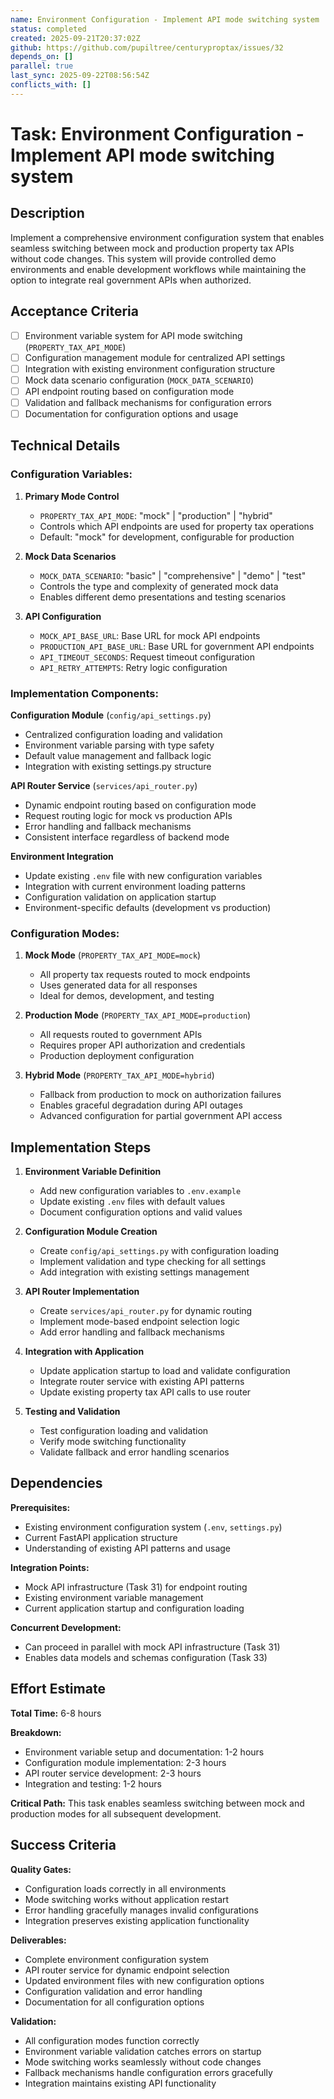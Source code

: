 ```yaml
---
name: Environment Configuration - Implement API mode switching system
status: completed
created: 2025-09-21T20:37:02Z
github: https://github.com/pupiltree/centuryproptax/issues/32
depends_on: []
parallel: true
last_sync: 2025-09-22T08:56:54Z
conflicts_with: []
---
```


# Task: Environment Configuration - Implement API mode switching system

## Description

Implement a comprehensive environment configuration system that enables seamless switching between mock and production property tax APIs without code changes. This system will provide controlled demo environments and enable development workflows while maintaining the option to integrate real government APIs when authorized.

## Acceptance Criteria

- [ ] Environment variable system for API mode switching (`PROPERTY_TAX_API_MODE`)
- [ ] Configuration management module for centralized API settings
- [ ] Integration with existing environment configuration structure
- [ ] Mock data scenario configuration (`MOCK_DATA_SCENARIO`)
- [ ] API endpoint routing based on configuration mode
- [ ] Validation and fallback mechanisms for configuration errors
- [ ] Documentation for configuration options and usage

## Technical Details

### Configuration Variables:

1. **Primary Mode Control**
   - `PROPERTY_TAX_API_MODE`: "mock" | "production" | "hybrid"
   - Controls which API endpoints are used for property tax operations
   - Default: "mock" for development, configurable for production

2. **Mock Data Scenarios**
   - `MOCK_DATA_SCENARIO`: "basic" | "comprehensive" | "demo" | "test"
   - Controls the type and complexity of generated mock data
   - Enables different demo presentations and testing scenarios

3. **API Configuration**
   - `MOCK_API_BASE_URL`: Base URL for mock API endpoints
   - `PRODUCTION_API_BASE_URL`: Base URL for government API endpoints
   - `API_TIMEOUT_SECONDS`: Request timeout configuration
   - `API_RETRY_ATTEMPTS`: Retry logic configuration

### Implementation Components:

**Configuration Module** (`config/api_settings.py`)
- Centralized configuration loading and validation
- Environment variable parsing with type safety
- Default value management and fallback logic
- Integration with existing settings.py structure

**API Router Service** (`services/api_router.py`)
- Dynamic endpoint routing based on configuration mode
- Request routing logic for mock vs production APIs
- Error handling and fallback mechanisms
- Consistent interface regardless of backend mode

**Environment Integration**
- Update existing `.env` file with new configuration variables
- Integration with current environment loading patterns
- Configuration validation on application startup
- Environment-specific defaults (development vs production)

### Configuration Modes:

1. **Mock Mode** (`PROPERTY_TAX_API_MODE=mock`)
   - All property tax requests routed to mock endpoints
   - Uses generated data for all responses
   - Ideal for demos, development, and testing

2. **Production Mode** (`PROPERTY_TAX_API_MODE=production`)
   - All requests routed to government APIs
   - Requires proper API authorization and credentials
   - Production deployment configuration

3. **Hybrid Mode** (`PROPERTY_TAX_API_MODE=hybrid`)
   - Fallback from production to mock on authorization failures
   - Enables graceful degradation during API outages
   - Advanced configuration for partial government API access

## Implementation Steps

1. **Environment Variable Definition**
   - Add new configuration variables to `.env.example`
   - Update existing `.env` files with default values
   - Document configuration options and valid values

2. **Configuration Module Creation**
   - Create `config/api_settings.py` with configuration loading
   - Implement validation and type checking for all settings
   - Add integration with existing settings management

3. **API Router Implementation**
   - Create `services/api_router.py` for dynamic routing
   - Implement mode-based endpoint selection logic
   - Add error handling and fallback mechanisms

4. **Integration with Application**
   - Update application startup to load and validate configuration
   - Integrate router service with existing API patterns
   - Update existing property tax API calls to use router

5. **Testing and Validation**
   - Test configuration loading and validation
   - Verify mode switching functionality
   - Validate fallback and error handling scenarios

## Dependencies

**Prerequisites:**
- Existing environment configuration system (`.env`, `settings.py`)
- Current FastAPI application structure
- Understanding of existing API patterns and usage

**Integration Points:**
- Mock API infrastructure (Task 31) for endpoint routing
- Existing environment variable management
- Current application startup and configuration loading

**Concurrent Development:**
- Can proceed in parallel with mock API infrastructure (Task 31)
- Enables data models and schemas configuration (Task 33)

## Effort Estimate

**Total Time:** 6-8 hours

**Breakdown:**
- Environment variable setup and documentation: 1-2 hours
- Configuration module implementation: 2-3 hours
- API router service development: 2-3 hours
- Integration and testing: 1-2 hours

**Critical Path:** This task enables seamless switching between mock and production modes for all subsequent development.

## Success Criteria

**Quality Gates:**
- Configuration loads correctly in all environments
- Mode switching works without application restart
- Error handling gracefully manages invalid configurations
- Integration preserves existing application functionality

**Deliverables:**
- Complete environment configuration system
- API router service for dynamic endpoint selection
- Updated environment files with new configuration options
- Configuration validation and error handling
- Documentation for all configuration options

**Validation:**
- All configuration modes function correctly
- Environment variable validation catches errors on startup
- Mode switching works seamlessly without code changes
- Fallback mechanisms handle configuration errors gracefully
- Integration maintains existing API functionality
